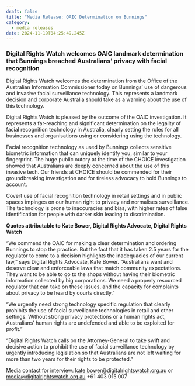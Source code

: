 ```yaml
---
draft: false
title: "Media Release: OAIC Determination on Bunnings"
category:
  - media releases
date: 2024-11-19T04:25:49.245Z
---
```

### Digital Rights Watch welcomes OAIC landmark determination that Bunnings breached Australians’ privacy with facial recognition

Digital Rights Watch welcomes the determination from the Office of the Australian Information Commissioner today on Bunnings’ use of dangerous and invasive facial surveillance technology. This represents a landmark decision and corporate Australia should take as a warning about the use of this technology.

Digital Rights Watch is pleased by the outcome of the OAIC investigation. It represents a far-reaching and significant determination on the legality of facial recognition technology in Australia, clearly setting the rules for all businesses and organisations using or considering using the technology.

Facial recognition technology as used by Bunnings collects sensitive biometric information that can uniquely identify you, similar to your fingerprint. The huge public outcry at the time of the CHOICE investigation showed that Australians are deeply concerned about the use of this invasive tech. Our friends at CHOICE should be commended for their groundbreaking investigation and for tireless advocacy to hold Bunnings to account.

Covert use of facial recognition technology in retail settings and in public spaces impinges on our human right to privacy and normalises surveillance. The technology is prone to inaccuracies and bias, with higher rates of false identification for people with darker skin leading to discrimination.

**Quotes attributable to Kate Bower, Digital Rights Advocate, Digital Rights Watch**

“We commend the OAIC for making a clear determination and ordering Bunnings to stop the practice. But the fact that it has taken 2.5 years for the regulator to come to a decision highlights the inadequacies of our current law,” says Digital Rights Advocate, Kate Bower.  “Australians want and deserve clear and enforceable laws that match community expectations. They want to be able to go to the shops without having their biometric information collected by big corporations. We need a properly resourced regulator that can take on these issues, and the capacity for complaints about privacy to be heard by courts directly.”

“We urgently need strong technology specific regulation that clearly prohibits the use of facial surveillance technologies in retail and other settings. Without strong privacy protections or a human rights act, Australians’ human rights are undefended and able to be exploited for profit.” 

“Digital Rights Watch calls on the Attorney-General to take swift and decisive action to prohibit the use of facial surveillance technology by urgently introducing legislation so that Australians are not left waiting for more than two years for their rights to be protected.”  

Media contact for interview: kate.bower@digitalrightswatch.org.au or media@digitalrightswatch.org.au +61 403 015 007